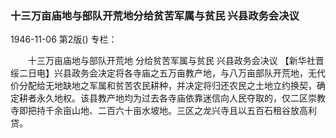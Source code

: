 ### 十三万亩庙地与部队开荒地分给贫苦军属与贫民  兴县政务会决议

1946-11-06
第2版()
专栏：

　　十三万亩庙地与部队开荒地
    分给贫苦军属与贫民
    兴县政务会决议
    【新华社晋绥二日电】兴县政务会决定将各寺庙之五万亩教产地，与八万亩部队开荒地，无代价分配给无地缺地之军属和贫苦农民耕种，并决定将归还农民之土地立约换契，确定耕者永久地权。该县教产地均为过去各寺庙依靠迷信向人民夺取的，仅二区崇教寺即把持千余亩山地、二百六十亩水坡地。三区之龙兴寺且以五百石租谷放高利贷。
